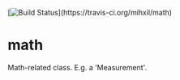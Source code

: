 [![Build Status](https://travis-ci.org/mihxil/math.svg?)](https://travis-ci.org/mihxil/math)


math
====

Math-related class. E.g. a 'Measurement'.
